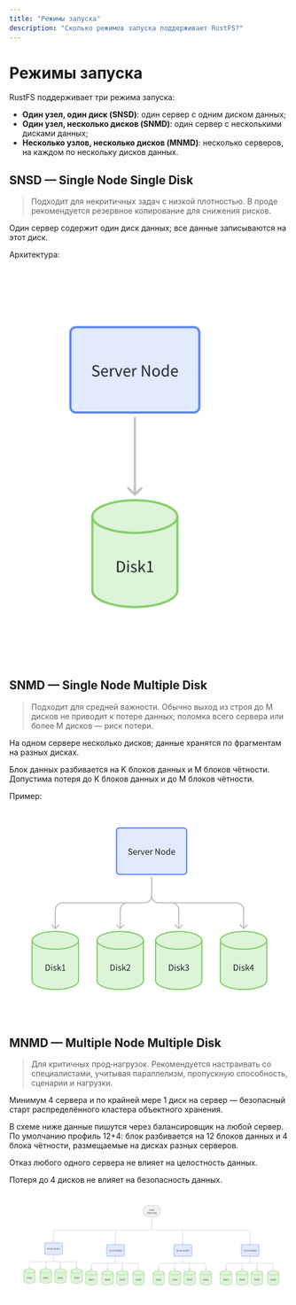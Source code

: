 ```yaml
---
title: "Режимы запуска"
description: "Сколько режимов запуска поддерживает RustFS?"
---
```


# Режимы запуска

RustFS поддерживает три режима запуска:

- **Один узел, один диск (SNSD)**: один сервер с одним диском данных;
- **Один узел, несколько дисков (SNMD)**: один сервер с несколькими дисками данных;
- **Несколько узлов, несколько дисков (MNMD)**: несколько серверов, на каждом по нескольку дисков данных.

## SNSD — Single Node Single Disk

> Подходит для некритичных задач с низкой плотностью. В проде рекомендуется резервное копирование для снижения рисков.

Один сервер содержит один диск данных; все данные записываются на этот диск.

Архитектура:

<img src="./images/1.jpg" alt="RustFS Single Node Single Disk Mode" />

## SNMD — Single Node Multiple Disk

> Подходит для средней важности. Обычно выход из строя до M дисков не приводит к потере данных; поломка всего сервера или более M дисков — риск потери.

На одном сервере несколько дисков; данные хранятся по фрагментам на разных дисках.

Блок данных разбивается на K блоков данных и M блоков чётности. Допустима потеря до K блоков данных и до M блоков чётности.

Пример:

<img src="./images/2.jpg" alt="RustFS Single Node Multiple Disk Mode" />

## MNMD — Multiple Node Multiple Disk

> Для критичных прод‑нагрузок. Рекомендуется настраивать со специалистами, учитывая параллелизм, пропускную способность, сценарии и нагрузки.

Минимум 4 сервера и по крайней мере 1 диск на сервер — безопасный старт распределённого кластера объектного хранения.

В схеме ниже данные пишутся через балансировщик на любой сервер. По умолчанию профиль 12+4: блок разбивается на 12 блоков данных и 4 блока чётности, размещаемые на дисках разных серверов.

Отказ любого одного сервера не влияет на целостность данных.

Потеря до 4 дисков не влияет на безопасность данных.

<img src="./images/lb.jpg" alt="RustFS Multiple Node Multiple Disk Mode" />

